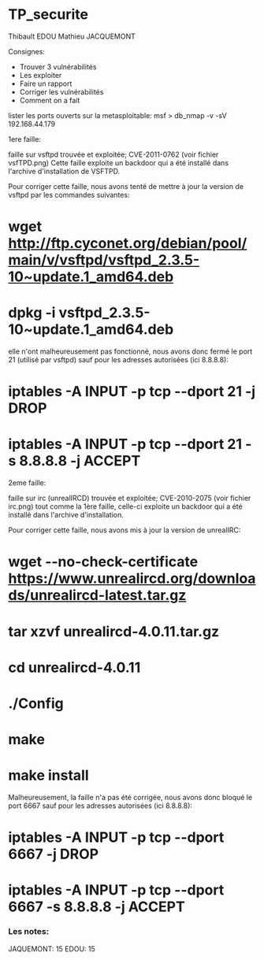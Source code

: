 # TP_securite
Thibault EDOU
Mathieu JACQUEMONT

Consignes:
- Trouver 3 vulnérabilités
- Les exploiter
- Faire un rapport
- Corriger les vulnérabilités
- Comment on a fait


lister les ports ouverts sur la metasploitable:
msf > db_nmap -v -sV 192.168.44.179


1ere faille:

faille sur vsftpd trouvée et exploitée; CVE-2011-0762 (voir fichier vsfTPD.png)
Cette faille exploite un backdoor qui a été installé dans l'archive d'installation de VSFTPD.

Pour corriger cette faille, nous avons tenté de mettre à jour la version de vsftpd par les commandes suivantes:
# wget http://ftp.cyconet.org/debian/pool/main/v/vsftpd/vsftpd_2.3.5-10~update.1_amd64.deb
# dpkg -i vsftpd_2.3.5-10~update.1_amd64.deb

elle n'ont malheureusement pas fonctionné, nous avons donc fermé le port 21 (utilisé par vsftpd) sauf pour les adresses autorisées (ici 8.8.8.8):
# iptables -A INPUT -p tcp --dport 21 -j DROP
# iptables -A INPUT -p tcp --dport 21 -s 8.8.8.8 -j ACCEPT


2eme faille:

faille sur irc (unrealIRCD) trouvée et exploitée; CVE-2010-2075 (voir fichier irc.png)
tout comme la 1ère faille, celle-ci exploite un backdoor qui a été installé dans l'archive d'installation.

Pour corriger cette faille, nous avons mis à jour la version de unrealIRC: 
# wget --no-check-certificate https://www.unrealircd.org/downloads/unrealircd-latest.tar.gz
# tar xzvf unrealircd-4.0.11.tar.gz
# cd unrealircd-4.0.11
# ./Config
# make
# make install

Malheureusement, la faille n'a pas été corrigée, nous avons donc bloqué le port 6667 sauf pour les adresses autorisées (ici 8.8.8.8):

# iptables -A INPUT -p tcp --dport 6667 -j DROP
# iptables -A INPUT -p tcp --dport 6667 -s 8.8.8.8 -j ACCEPT

### Les notes:
JAQUEMONT: 15
EDOU: 15
